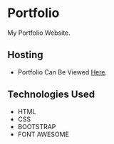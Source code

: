 # Portfolio

My Portfolio Website.


## Hosting

* Portfolio Can Be Viewed [Here](https://damletanmay.github.io/portfolio/).

## Technologies Used

* HTML
* CSS
* BOOTSTRAP
* FONT AWESOME


